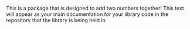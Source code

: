 This is a package that is designed to add two numbers together! This text will appear as your main documentation for your library code in the repository that the library is being held in
